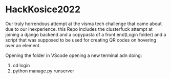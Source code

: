 # HackKosice2022

Our truly horrendous attempt at the visma tech challenge that came about due to our inexperience.
this Repo includes the clusterfuck attempt at joining a django backend and a copypasta of a front end(Login folder) and a script that was supposed to be used for creating QR codes on hovering over an element.

Opening the folder in VScode opening a new terminal adn doing:

1. cd login
2. python manage.py runserver
